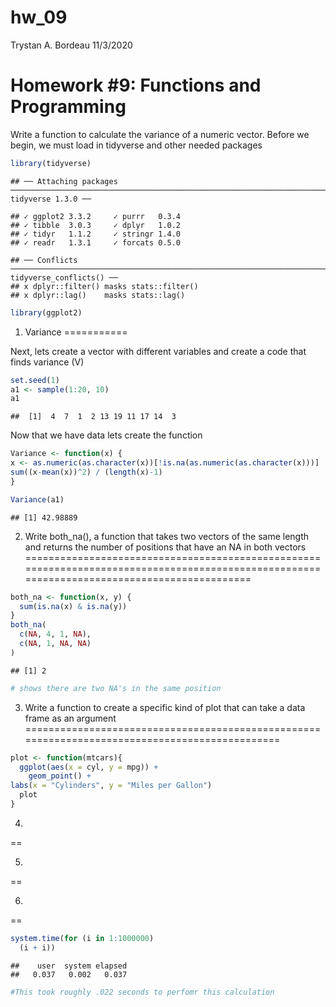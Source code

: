 hw\_09
================
Trystan A. Bordeau
11/3/2020

Homework \#9: Functions and Programming
=======================================

Write a function to calculate the variance of a numeric vector. Before we begin, we must load in tidyverse and other needed packages

``` r
library(tidyverse)
```

    ## ── Attaching packages ────────────────────────────────────────────────────────────────────────────────────────────────── tidyverse 1.3.0 ──

    ## ✓ ggplot2 3.3.2     ✓ purrr   0.3.4
    ## ✓ tibble  3.0.3     ✓ dplyr   1.0.2
    ## ✓ tidyr   1.1.2     ✓ stringr 1.4.0
    ## ✓ readr   1.3.1     ✓ forcats 0.5.0

    ## ── Conflicts ───────────────────────────────────────────────────────────────────────────────────────────────────── tidyverse_conflicts() ──
    ## x dplyr::filter() masks stats::filter()
    ## x dplyr::lag()    masks stats::lag()

``` r
library(ggplot2)
```

1. Variance
===========

Next, lets create a vector with different variables and create a code that finds variance (V)

``` r
set.seed(1)
a1 <- sample(1:20, 10)
a1
```

    ##  [1]  4  7  1  2 13 19 11 17 14  3

Now that we have data lets create the function

``` r
Variance <- function(x) {
x <- as.numeric(as.character(x))[!is.na(as.numeric(as.character(x)))]
sum((x-mean(x))^2) / (length(x)-1)
}

Variance(a1)
```

    ## [1] 42.98889

2. Write both\_na(), a function that takes two vectors of the same length and returns the number of positions that have an NA in both vectors
=============================================================================================================================================

``` r
both_na <- function(x, y) {
  sum(is.na(x) & is.na(y))
}
both_na(
  c(NA, 4, 1, NA), 
  c(NA, 1, NA, NA)
)
```

    ## [1] 2

``` r
# shows there are two NA's in the same position
```

3. Write a function to create a specific kind of plot that can take a data frame as an argument
===============================================================================================

``` r
plot <- function(mtcars){
  ggplot(aes(x = cyl, y = mpg)) +
    geom_point() + 
labs(x = "Cylinders", y = "Miles per Gallon")
  plot
}
```

4.
==

5.
==

6.
==

``` r
system.time(for (i in 1:1000000) 
  (i + i))
```

    ##    user  system elapsed 
    ##   0.037   0.002   0.037

``` r
#This took roughly .022 seconds to perfomr this calculation
```
